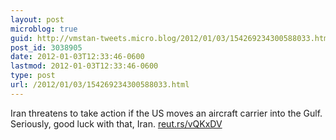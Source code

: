 ```yaml
---
layout: post
microblog: true
guid: http://vmstan-tweets.micro.blog/2012/01/03/154269234300588033.html
post_id: 3038905
date: 2012-01-03T12:33:46-0600
lastmod: 2012-01-03T12:33:46-0600
type: post
url: /2012/01/03/154269234300588033.html
---
```

Iran threatens to take action if the US moves an aircraft carrier into the Gulf. Seriously, good luck with that, Iran. <a href="http://reut.rs/vQKxDV">reut.rs/vQKxDV</a>
